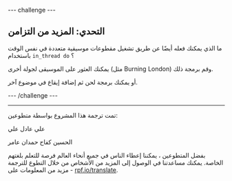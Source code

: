 --- challenge ---

## التحدي: المزيد من التزامن

ما الذي يمكنك فعله أيضًا عن طريق تشغيل مقطوعات موسيقية متعددة في نفس الوقت باستخدام `in_thread do` ؟

يمكنك العثور على الموسيقى لجولة أخرى (مثل Burning London) وقم برمجة ذلك.

أو يمكنك برمجة لحن ثم إضافة إيقاع في موضوع آخر.

--- /challenge ---


***
تمت ترجمة هذا المشروع بواسطة متطوعين:

علي عادل علي

الحسين كفاح حمدان عامر

بفضل المتطوعين ، يمكننا إعطاء الناس في جميع أنحاء العالم فرصة للتعلم بلغتهم الخاصة. يمكنك مساعدتنا في الوصول إلى المزيد من الأشخاص من خلال التطوع للترجمة - مزيد من المعلومات على [rpf.io/translate](https://rpf.io/translate).